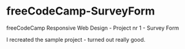 # freeCodeCamp-SurveyForm
freeCodeCamp Responsive Web Design - Project nr 1 - Survey Form

I recreated the sample project - turned out really good.
